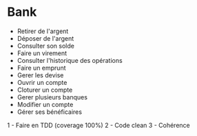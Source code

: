 # Bank 

- Retirer de l'argent
- Déposer de l'argent
- Consulter son solde
- Faire un virement
- Consulter l'historique des opérations
- Faire un emprunt
- Gerer les devise
- Ouvrir un compte
- Cloturer un compte
- Gerer plusieurs banques
- Modifier un compte
- Gérer ses bénéficaires

1 - Faire en TDD (coverage 100%)
2 - Code clean
3 - Cohérence